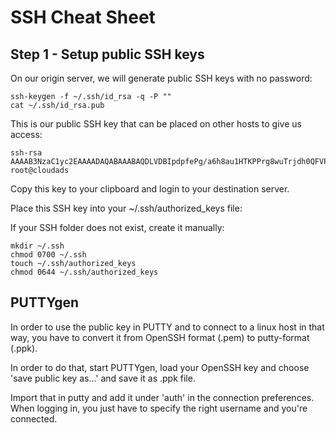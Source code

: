 # SSH Cheat Sheet

## Step 1 - Setup public SSH keys

On our origin server, we will generate public SSH keys with no password:

```
ssh-keygen -f ~/.ssh/id_rsa -q -P ""
cat ~/.ssh/id_rsa.pub
```

This is our public SSH key that can be placed on other hosts to give us access:

```
ssh-rsa AAAAB3NzaC1yc2EAAAADAQABAAABAQDLVDBIpdpfePg/a6h8au1HTKPPrg8wuTrjdh0QFVPpTI4KHctf6/FGg1NOgM++hrDlbrDVStKn/b3Mu65//tuvY5SG9sR4vrINCSQF++a+YRTGU6Sn4ltKpyj3usHERvBndtFXoDxsYKRCtPfgm1BGTBpoSl2A7lrwnmVSg+u11FOa1xSZ393aaBFDSeX8GlJf1SojWYIAbE25Xe3z5L232vZ5acC2PJkvKctzvUttJCP91gbNe5FSwDolE44diYbNYqEtvq2Jt8x45YzgFSVKf6ffnPwnUDwhtvc2f317TKx9l2Eq4aWqXTOMiPFA5ZRM/CF0IJCqeXG6s+qVfRjB root@cloudads
```

Copy this key to your clipboard and login to your destination server.

Place this SSH key into your ~/.ssh/authorized_keys file:

If your SSH folder does not exist, create it manually:

```
mkdir ~/.ssh
chmod 0700 ~/.ssh
touch ~/.ssh/authorized_keys
chmod 0644 ~/.ssh/authorized_keys
```

## PUTTYgen

In order to use the public key in PUTTY and to connect to a linux host in that way, you have to convert it from OpenSSH format (.pem) to putty-format (.ppk).

In order to do that, start PUTTYgen, load your OpenSSH key and choose 'save public key as...' and save it as .ppk file.

Import that in putty and add it under 'auth' in the connection preferences. When logging in, you just have to specify the right username and you're connected.